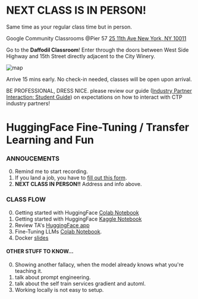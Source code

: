 # NEXT CLASS IS IN PERSON!
Same time as your regular class time but in person. 

Google Community Classrooms @Pier 57 [25 11th Ave New York, NY 10011](https://maps.app.goo.gl/SSoTc964F5Ztu5JHA)

Go to the **Daffodil Classroom**! Enter through the doors between West Side Highway and 15th Street directly adjacent to the City Winery.

![map](../Week-07-Decision-Trees-n-RandomForest/data/Pier-57-Map.png)

Arrive 15 mins early.  No check-in needed, classes will be open upon arrival.

BE PROFESSIONAL, DRESS NICE. please review our guide ([Industry Partner Interaction: Student Guide](https://docs.google.com/document/d/1_2c9joKkfP4RYM6_tIwWp8ngyeyndDxvVQFMFu0AN4w/edit)) on expectations on how to interact with CTP industry partners!

# HuggingFace Fine-Tuning / Transfer Learning and Fun

### ANNOUCEMENTS
0. Remind me to start recording.
0. If you land a job, you have to [fill out this form](https://forms.gle/iCHvMDLAvvdJYRpd7).  
0. **NEXT CLASS IN PERSON!!** Address and info above.


### CLASS FLOW
0. Getting started with HuggingFace [Colab Notebook](https://colab.research.google.com/drive/1nmRCcRg8zRL6Fn8B4mpMt417SlYF9krO#scrollTo=pBiztappkEVn)
1. Getting started with HuggingFace [Kaggle Notebook](https://www.kaggle.com/carlosezmez/cuny-tech-prep-fine-tuning-pre-trained-model/edit)
2. Review TA's [HuggingFace app](https://huggingface.co/spaces/sms07/Georgios-Ioannou-Visual-Question-Answering-With-Hugging-Face/tree/main)
3. Fine-Tuning LLMs [Colab Notebook](https://colab.research.google.com/drive/1GaH38Ua1KTMHfIrGEHXh4i_pSdCS10Ta?usp=sharing).
4. Docker [slides](https://docs.google.com/presentation/d/1Zn0Zg6wME2SZUg0CdNZuDr3pzHm9FHO9i1J_mUwEvEQ/edit#slide=id.p)


#### OTHER STUFF TO KNOW...
0. Showing another fallacy, when the model already knows what you're teaching it. 
0. talk about prompt engineering. 
0. talk about the self train services gradient and automl.
0. Working locally is not easy to setup. 
